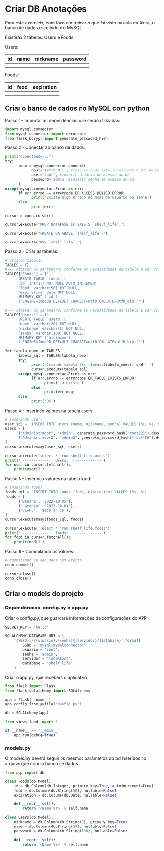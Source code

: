 # Criar DB Anotações

Para este exercício, com foco em treinar o que foi visto na aula da Alura, o banco de dados escolhido é o MySQL. 

Existirão 2 tabelas: Users e Foods

Users:

| id | name | nickname | password |
| --- | --- | --- | --- |
|  |  |  |  |
|  |  |  |  |

Foods:

| id | food | expiration |
| --- | --- | --- |
|  |  |  |
|  |  |  |

## Criar o banco de dados no MySQL com python

Passo 1 - Importar as dependências que serão utilizadas:

```python
import mysql.connector
from mysql.connector import errorcode
from flask_bcrypt import generate_password_hash
```

Passo 2 - Conectar ao banco de dados:

```python
print("Conectando...")
try:
      conn = mysql.connector.connect(
            host='127.0.0.1', #inserir onde está localizado o bd. Neste caso, na rede local
            user='root', #inserir usuário de acesso ao bd
            password='admin' #inserir senha de acesso ao bd
      )
except mysql.connector.Error as err:
      if err.errno == errorcode.ER_ACCESS_DENIED_ERROR:
            print('Existe algo errado no nome de usuário ou senha')
      else:
            print(err)

cursor = conn.cursor()

cursor.execute("DROP DATABASE IF EXISTS `shelf_life`;")

cursor.execute("CREATE DATABASE `shelf_life`;")

cursor.execute("USE `shelf_life`;")
```

Passo 3 - Criar as tabelas:

```python
# criando tabelas
TABLES = {}
#--- alterar os parâmetros conforme as necessidades da tabela a ser criada
TABLES['Foods'] = ('''
      CREATE TABLE `foods` (
      `id` int(11) NOT NULL AUTO_INCREMENT,
      `food` varchar(50) NOT NULL,
      `expiration` date NOT NULL,
      PRIMARY KEY (`id`)
      ) ENGINE=InnoDB DEFAULT CHARSET=utf8 COLLATE=utf8_bin;''')

#--- alterar os parâmetros conforme as necessidades da tabela a ser criada
TABLES['Users'] = ('''
      CREATE TABLE `users` (
      `name` varchar(20) NOT NULL,
      `nickname` varchar(8) NOT NULL,
      `senha` varchar(100) NOT NULL,
      PRIMARY KEY (`nickname`)
      ) ENGINE=InnoDB DEFAULT CHARSET=utf8 COLLATE=utf8_bin;''')

for tabela_nome in TABLES:
      tabela_sql = TABLES[tabela_nome]
      try:
            print('Criando tabela {}:'.format(tabela_nome), end=' ')
            cursor.execute(tabela_sql)
      except mysql.connector.Error as err:
            if err.errno == errorcode.ER_TABLE_EXISTS_ERROR:
                  print('Já existe')
            else:
                  print(err.msg)
      else:
            print('OK')
```

Passo 4 - Inserindo valores na tabela users:

```python
# inserindo users
user_sql = 'INSERT INTO users (name, nickname, senha) VALUES (%s, %s, %s)'
users = [
      ("Administrador", "admin", generate_password_hash("root123").decode('utf-8')),
      ("Administrador2", "admin2", generate_password_hash("root456").decode('utf-8'))
]
cursor.executemany(user_sql, users)

cursor.execute('select * from shelf_life.users')
print(' -------------  Users:  -------------')
for user in cursor.fetchall():
    print(user[1])
```

Passo 5 - Inserindo valores na tabela food:

```python
# inserindo foods
foods_sql = 'INSERT INTO foods (food, expiration) VALUES (%s, %s)'
foods = [
      ('Banana', '2022-10-05'),
      ('Laranja', '2022-10-01'),
      ('Vinho', '2025-04-25'),
]
cursor.executemany(foods_sql, foods)

cursor.execute('select * from shelf_life.foods')
print(' -------------  foods:  -------------')
for food in cursor.fetchall():
    print(food[1])
```

Passo 6 - Commitando os valores:

```python
# commitando se não nada tem efeito
conn.commit()

cursor.close()
conn.close()
```

## Criar o models do projeto

### Dependências: config.py e app.py

Criar o config.py, que guardará informações de configurações do APP

```python
SECRET_KEY = 'hello'

SQLALCHEMY_DATABASE_URI = \
    '{SGBD}://{usuario}:{senha}@{servidor}/{database}'.format(
        SGBD = 'mysql+mysqlconnector',
        usuario = 'root',
        senha = 'admin',
        servidor = 'localhost',
        database = 'shelf_life'
    )
```

Criar o app.py, que receberá o aplicativo

```python
from flask import Flask
from flask_sqlalchemy import SQLAlchemy

app = Flask(__name__)
app.config.from_pyfile('config.py')

db = SQLAlchemy(app)

from views_food import *

if __name__ == '__main__':
    app.run(debug=True)
```

### models.py

O models.py deverá seguir os mesmos parâmetros do bd inseridos no arquivo que criou o banco de dados

```python
from app import db

class Foods(db.Model):
    id = db.Column(db.Integer, primary_key=True, autoincrement=True)
    food = db.Column(db.String(50), nullable=False)
    expiration = db.Column(db.Date, nullable=False)

    def __repr__(self):
        return '<Name %r>' % self.name

class Users(db.Model):
    nickname = db.Column(db.String(8), primary_key=True)
    name = db.Column(db.String(20), nullable=False)
    password = db.Column(db.String(100), nullable=False)

    def __repr__(self):
        return '<Name %r>' % self.name
```
